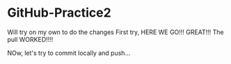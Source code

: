 # GitHub-Practice2
Will try on my own to do the changes
First try, HERE WE GO!!!
GREAT!!! The pull WORKED!!!!

NOw, let's try to commit locally and push...
